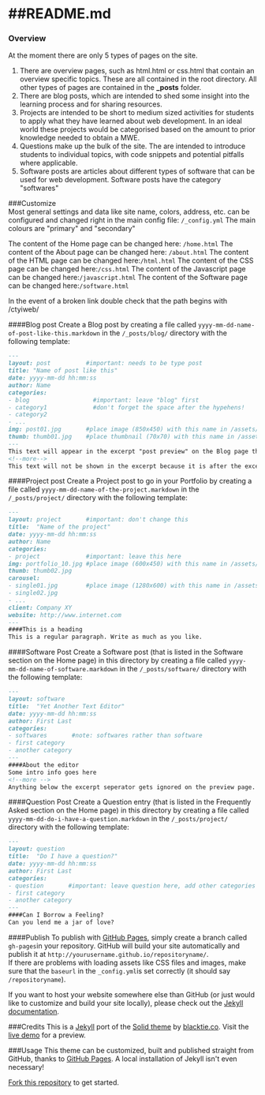 ##README.md
============

### Overview

At the moment there are only 5 types of pages on the site. 

1. There are overview pages, such as html.html or css.html that contain an overview specific topics. These are all contained in the root directory. All other types of pages are contained in the **_posts** folder.
2. There are blog posts, which are intended to shed some insight into the learning process and for sharing resources. 
3. Projects are intended to be short to medium sized activities for students to apply what they have learned about web development. In an ideal world these projects would be categorised based on the amount to prior knowledge needed to obtain a MWE.
4. Questions make up the bulk of the site. The are intended to introduce students to individual topics, with code snippets and potential pitfalls where applicable. 
5. Software posts are articles about different types of software that can be used for web development. Software posts have the category "softwares"



###Customize  
Most general settings and data like site name, colors, address, etc. can be configured and changed right in the main config file: `/_config.yml`
The main colours are "primary" and "secondary"


The content of the Home page can be changed here: `/home.html`
The content of the About page can be changed here: `/about.html`
The content of the HTML page can be changed here:`/html.html`
The content of the CSS page can be changed here:`/css.html`
The content of the Javascript page can be changed here:`/javascript.html`
The content of the Software page can be changed here:`/software.html`

In the event of a broken link double check that the path begins with /ctyiweb/

####Blog post
Create a Blog post by creating a file called `yyyy-mm-dd-name-of-post-like-this.markdown` in the `/_posts/blog/` directory with the following template:
```markdown
---
layout: post          #important: needs to be type post
title: "Name of post like this"
date: yyyy-mm-dd hh:mm:ss
author: Name
categories:
- blog                  #important: leave "blog" first
- category1             #don't forget the space after the hypehens!
- category2
- ...
img: post01.jpg       #place image (850x450) with this name in /assets/img/blog/
thumb: thumb01.jpg    #place thumbnail (70x70) with this name in /assets/img/blog/thumbs/
---
This text will appear in the excerpt "post preview" on the Blog page that lists all the posts.
<!--more-->
This text will not be shown in the excerpt because it is after the excerpt separator.
```
####Project post
Create a Project post to go in your Portfolio by creating a file called `yyyy-mm-dd-name-of-the-project.markdown` in the `/_posts/project/` directory with the following template:
```markdown
---
layout: project       #important: don't change this
title:  "Name of the project"
date: yyyy-mm-dd hh:mm:ss
author: Name
categories:
- project             #important: leave this here
img: portfolio_10.jpg #place image (600x450) with this name in /assets/img/project/
thumb: thumb02.jpg
carousel:
- single01.jpg        #place image (1280x600) with this name in /assets/img/project/carousel/
- single02.jpg  
- ...
client: Company XY
website: http://www.internet.com
---
####This is a heading
This is a regular paragraph. Write as much as you like.
```


####Software Post
Create a Software post (that is listed in the Software section on the Home page) in this directory by creating a file called `yyyy-mm-dd-name-of-software.markdown` in the `/_posts/software/` directory with the following template:
```markdown
---
layout: software
title:  "Yet Another Text Editor"
date: yyyy-mm-dd hh:mm:ss
author: First Last
categories:
- softwares       #note: softwares rather than software
- first category
- another category
---
####About the editor
Some intro info goes here
<!--more -->
Anything below the excerpt seperator gets ignored on the preview page.
```

####Question Post
Create a Question entry (that is listed in the Frequently Asked section on the Home page) in this directory by creating a file called `yyyy-mm-dd-do-i-have-a-question.markdown` in the `/_posts/project/` directory with the following template:
```markdown
---
layout: question
title:  "Do I have a question?"
date: yyyy-mm-dd hh:mm:ss
author: First Last
categories:
- question       #important: leave question here, add other categories below
- first category
- another category
---
####Can I Borrow a Feeling?
Can you lend me a jar of love?
```

####Publish
To publish with [GitHub Pages](https://pages.github.com/), simply create a branch called `gh-pages`in your repository. GitHub will build your site automatically and publish it at `http://yourusername.github.io/repositoryname/`.  
If there are problems with loading assets like CSS files and images, make sure that the `baseurl` in the `_config.yml`is set correctly (it should say `/repositoryname`).

If you want to host your website somewhere else than GitHub (or just would like to customize and build your site locally), please check out the [Jekyll documentation](http://jekyllrb.com/). 

###Credits
This is a [Jekyll](http://jekyllrb.com/) port of the [Solid theme](http://www.blacktie.co/2014/05/solid-multipurpose-theme/) by [blacktie.co](http://www.blacktie.co/). Visit the [live demo](https://st4ple.github.io/solid-jekyll/) for a preview. 

###Usage
This theme can be customized, built and published straight from GitHub, thanks to [GitHub Pages](https://pages.github.com/). A local installation of Jekyll isn't even necessary!

[Fork this repository](https://github.com/st4ple/solid-jekyll/fork) to get started. 
